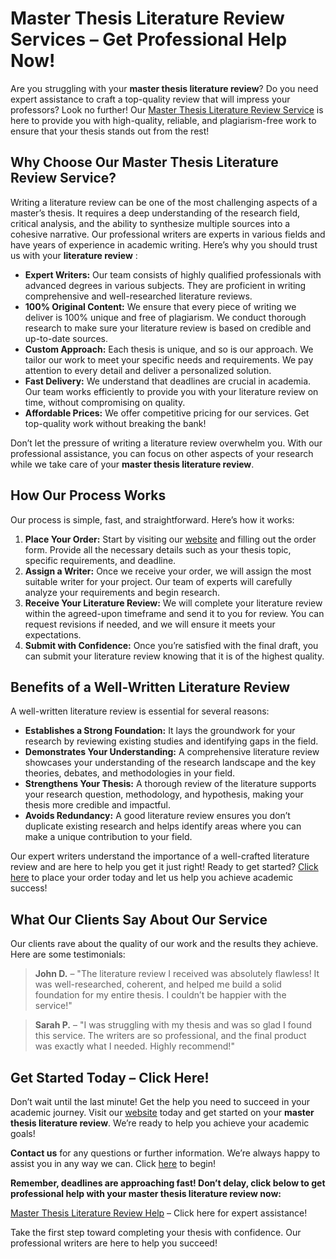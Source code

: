 # Master Thesis Literature Review Services – Get Professional Help Now!

Are you struggling with your **master thesis literature review**? Do you need expert assistance to craft a top-quality review that will impress your professors? Look no further! Our [Master Thesis Literature Review Service](https://tinyurl.com/topessay?keyword=master+thesis+literature+review) is here to provide you with high-quality, reliable, and plagiarism-free work to ensure that your thesis stands out from the rest!

## Why Choose Our Master Thesis Literature Review Service?

Writing a literature review can be one of the most challenging aspects of a master’s thesis. It requires a deep understanding of the research field, critical analysis, and the ability to synthesize multiple sources into a cohesive narrative. Our professional writers are experts in various fields and have years of experience in academic writing. Here’s why you should trust us with your **literature review** :

- **Expert Writers:** Our team consists of highly qualified professionals with advanced degrees in various subjects. They are proficient in writing comprehensive and well-researched literature reviews.
- **100% Original Content:** We ensure that every piece of writing we deliver is 100% unique and free of plagiarism. We conduct thorough research to make sure your literature review is based on credible and up-to-date sources.
- **Custom Approach:** Each thesis is unique, and so is our approach. We tailor our work to meet your specific needs and requirements. We pay attention to every detail and deliver a personalized solution.
- **Fast Delivery:** We understand that deadlines are crucial in academia. Our team works efficiently to provide you with your literature review on time, without compromising on quality.
- **Affordable Prices:** We offer competitive pricing for our services. Get top-quality work without breaking the bank!

Don’t let the pressure of writing a literature review overwhelm you. With our professional assistance, you can focus on other aspects of your research while we take care of your **master thesis literature review**.

## How Our Process Works

Our process is simple, fast, and straightforward. Here’s how it works:

1. **Place Your Order:** Start by visiting our [website](https://tinyurl.com/topessay?keyword=master+thesis+literature+review) and filling out the order form. Provide all the necessary details such as your thesis topic, specific requirements, and deadline.
2. **Assign a Writer:** Once we receive your order, we will assign the most suitable writer for your project. Our team of experts will carefully analyze your requirements and begin research.
3. **Receive Your Literature Review:** We will complete your literature review within the agreed-upon timeframe and send it to you for review. You can request revisions if needed, and we will ensure it meets your expectations.
4. **Submit with Confidence:** Once you’re satisfied with the final draft, you can submit your literature review knowing that it is of the highest quality.

## Benefits of a Well-Written Literature Review

A well-written literature review is essential for several reasons:

- **Establishes a Strong Foundation:** It lays the groundwork for your research by reviewing existing studies and identifying gaps in the field.
- **Demonstrates Your Understanding:** A comprehensive literature review showcases your understanding of the research landscape and the key theories, debates, and methodologies in your field.
- **Strengthens Your Thesis:** A thorough review of the literature supports your research question, methodology, and hypothesis, making your thesis more credible and impactful.
- **Avoids Redundancy:** A good literature review ensures you don’t duplicate existing research and helps identify areas where you can make a unique contribution to your field.

Our expert writers understand the importance of a well-crafted literature review and are here to help you get it just right! Ready to get started? [Click here](https://tinyurl.com/topessay?keyword=master+thesis+literature+review) to place your order today and let us help you achieve academic success!

## What Our Clients Say About Our Service

Our clients rave about the quality of our work and the results they achieve. Here are some testimonials:

> **John D.** – "The literature review I received was absolutely flawless! It was well-researched, coherent, and helped me build a solid foundation for my entire thesis. I couldn’t be happier with the service!"

> **Sarah P.** – "I was struggling with my thesis and was so glad I found this service. The writers are so professional, and the final product was exactly what I needed. Highly recommend!"

## Get Started Today – Click Here!

Don’t wait until the last minute! Get the help you need to succeed in your academic journey. Visit our [website](https://tinyurl.com/topessay?keyword=master+thesis+literature+review) today and get started on your **master thesis literature review**. We’re ready to help you achieve your academic goals!

**Contact us** for any questions or further information. We’re always happy to assist you in any way we can. Click [here](https://tinyurl.com/topessay?keyword=master+thesis+literature+review) to begin!

**Remember, deadlines are approaching fast! Don’t delay, click below to get professional help with your master thesis literature review now:**

[Master Thesis Literature Review Help](https://tinyurl.com/topessay?keyword=master+thesis+literature+review) – Click here for expert assistance!

Take the first step toward completing your thesis with confidence. Our professional writers are here to help you succeed!
